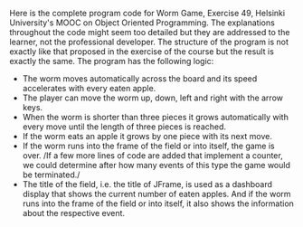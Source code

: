 Here is the complete program code for Worm Game, Exercise 49, Helsinki University's MOOC on Object Oriented Programming. 
The explanations throughout the code might seem too detailed but they are addressed to the learner, not the professional developer.
The structure of the program is not exactly like that proposed in the exercise of the course but the result is exactly the same. 
The program has the following logic:

 - The worm moves automatically across the board and its speed accelerates with every eaten apple.
 - The player can move the worm up, down, left and right with the arrow keys.
 - When the worm is shorter than three pieces it grows automatically with every move until the length of three pieces is reached.
 - If the worm eats an apple it grows by one piece with its next move.
 - If the worm runs into the frame of the field or into itself, the game is over. /If a few more lines of code are added that implement 
   a counter, we could determine after how many events of this type the game would be terminated./
 - The title of the field, i.e. the title of JFrame, is used as a dashboard display that shows the current number of eaten apples. 
   And if the worm runs into the frame of the field or into itself, it also shows the information about the respective event.
